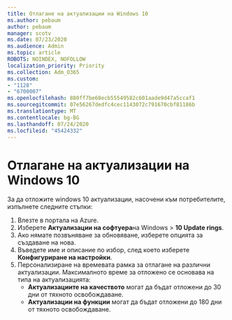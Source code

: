```yaml
---
title: Отлагане на актуализации на Windows 10
ms.author: pebaum
author: pebaum
manager: scotv
ms.date: 07/23/2020
ms.audience: Admin
ms.topic: article
ROBOTS: NOINDEX, NOFOLLOW
localization_priority: Priority
ms.collection: Adm_O365
ms.custom:
- "1128"
- "6700007"
ms.openlocfilehash: 880ff7be68ecb55549582c601aade9d47a5ccaf1
ms.sourcegitcommit: 07e56267dedfc4cec1143072c791670cbf81186b
ms.translationtype: MT
ms.contentlocale: bg-BG
ms.lasthandoff: 07/24/2020
ms.locfileid: "45424332"
---
```

# <a name="defer-windows-10-updates"></a>Отлагане на актуализации на Windows 10

За да отложите windows 10 актуализации, насочени към потребителите, изпълнете следните стъпки:

1. Влезте в портала на Azure.
2. Изберете **Актуализации на софтуера**на Windows   >   **10 Update rings**.
3. Ако нямате позвъняване за обновяване, изберете опцията за създаване на нова.
4. Въведете име и описание по избор, след което изберете **Конфигуриране на настройки**.
5. Персонализиране на времевата рамка за отлагане на различни актуализации. Максималното време за отложено се основава на типа на актуализацията:
    - **Актуализациите на качеството** могат да бъдат отложени до 30 дни от тяхното освобождаване.
    - **Актуализации на функции** могат да бъдат отложени до 180 дни от тяхното освобождаване.
